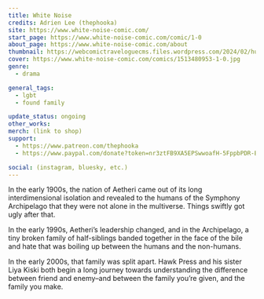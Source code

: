 ```yaml
---
title: White Noise
credits: Adrien Lee (thephooka)
site: https://www.white-noise-comic.com/
start_page: https://www.white-noise-comic.com/comic/1-0
about_page: https://www.white-noise-comic.com/about
thumbnail: https://webcomictraveloguecms.files.wordpress.com/2024/02/hubbox_whitenoise.png
cover: https://www.white-noise-comic.com/comics/1513480953-1-0.jpg
genre: 
  - drama

general_tags: 
  - lgbt
  - found family

update_status: ongoing
other_works:
merch: (link to shop)
support: 
  - https://www.patreon.com/thephooka
  - https://www.paypal.com/donate?token=nr3ztFB9XA5EPSwwoafH-5FppbPDR-BqIEj15T-ufTFdQ9lp3ugcHQsTHfwvSB3bmcA1mO3qbvx_dDQM

social: (instagram, bluesky, etc.)
---
```


In the early 1900s, the nation of Aetheri came out of its long interdimensional isolation and revealed to the humans of the Symphony Archipelago that they were not alone in the multiverse. Things swiftly got ugly after that.

In the early 1990s, Aetheri’s leadership changed, and in the Archipelago, a tiny broken family of half-siblings banded together in the face of the bile and hate that was boiling up between the humans and the non-humans.

In the early 2000s, that family was split apart. Hawk Press and his sister Liya Kiski both begin a long journey towards understanding the difference between friend and enemy–and between the family you’re given, and the family you make.